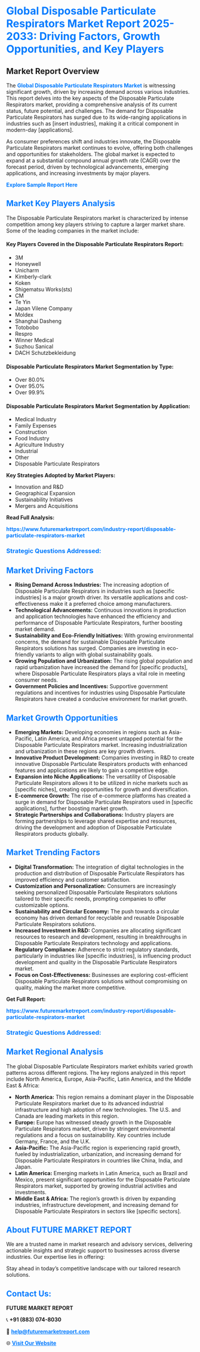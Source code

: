 <h1 style="color: #007BFF;">Global Disposable Particulate Respirators Market Report 2025-2033: Driving Factors, Growth Opportunities, and Key Players</h1>

<section id="overview">
<h2>Market Report Overview</h2>
<p>The <a href="https://www.futuremarketreport.com/industry-report/disposable-particulate-respirators-market" style="color: #007BFF; text-decoration: none;"><strong>Global Disposable Particulate Respirators Market</strong></a> is witnessing significant growth, driven by increasing demand across various industries. This report delves into the key aspects of the Disposable Particulate Respirators market, providing a comprehensive analysis of its current status, future potential, and challenges. The demand for Disposable Particulate Respirators has surged due to its wide-ranging applications in industries such as [insert industries], making it a critical component in modern-day [applications].</p>
<p>As consumer preferences shift and industries innovate, the Disposable Particulate Respirators market continues to evolve, offering both challenges and opportunities for stakeholders. The global market is expected to expand at a substantial compound annual growth rate (CAGR) over the forecast period, driven by technological advancements, emerging applications, and increasing investments by major players.</p>
</section>

<section id="overview">
<p><a href="https://www.futuremarketreport.com/request-sample/reportId=123983" style="color: #007BFF; text-decoration: none;"><strong>Explore Sample Report Here</strong></a></p>
</section>

<section id="key-players">
<h2 style="color: #007BFF;">Market Key Players Analysis</h2>
<p>The Disposable Particulate Respirators market is characterized by intense competition among key players striving to capture a larger market share. Some of the leading companies in the market include:</p>
<h4>Key Players Covered in the Disposable Particulate Respirators Report:</h4>
<ul><li>3M</li><li>Honeywell</li><li>Unicharm</li><li>Kimberly-clark</li><li>Koken</li><li>Shigematsu Works(sts)</li><li>CM</li><li>Te Yin</li><li>Japan Vilene Company</li><li>Moldex</li><li>Shanghai Dasheng</li><li>Totobobo</li><li>Respro</li><li>Winner Medical</li><li>Suzhou Sanical</li><li>DACH Schutzbekleidung</li></ul>
<h4>Disposable Particulate Respirators Market Segmentation by Type:</h4>
<ul><li>Over 80.0%</li><li>Over 95.0%</li><li>Over 99.9%</li></ul>

<h4>Disposable Particulate Respirators Market Segmentation by Application:</h4>
<ul><li>Medical Industry</li><li>Family Expenses</li><li>Construction</li><li>Food Industry</li><li>Agriculture Industry</li><li>Industrial</li><li>Other</li><li>Disposable Particulate Respirators</li></ul>
<p><strong>Key Strategies Adopted by Market Players:</strong></p>
<ul>
<li>Innovation and R&D</li>
<li>Geographical Expansion</li>
<li>Sustainability Initiatives</li>
<li>Mergers and Acquisitions</li>
</ul>
</section>

<section>
<p><strong>Read Full Analysis: </strong></p><a href="https://www.futuremarketreport.com/industry-report/disposable-particulate-respirators-market" style="color: #007BFF; text-decoration: none;"><strong>https://www.futuremarketreport.com/industry-report/disposable-particulate-respirators-market</strong></a>
<h3 style="color: #007BFF;">Strategic Questions Addressed:</h3>
</section>

<section id="driving-factors">
<h2 style="color: #007BFF;">Market Driving Factors</h2>
<ul>
<li><strong>Rising Demand Across Industries:</strong> The increasing adoption of Disposable Particulate Respirators in industries such as [specific industries] is a major growth driver. Its versatile applications and cost-effectiveness make it a preferred choice among manufacturers.</li>
<li><strong>Technological Advancements:</strong> Continuous innovations in production and application technologies have enhanced the efficiency and performance of Disposable Particulate Respirators, further boosting market demand.</li>
<li><strong>Sustainability and Eco-Friendly Initiatives:</strong> With growing environmental concerns, the demand for sustainable Disposable Particulate Respirators solutions has surged. Companies are investing in eco-friendly variants to align with global sustainability goals.</li>
<li><strong>Growing Population and Urbanization:</strong> The rising global population and rapid urbanization have increased the demand for [specific products], where Disposable Particulate Respirators plays a vital role in meeting consumer needs.</li>
<li><strong>Government Policies and Incentives:</strong> Supportive government regulations and incentives for industries using Disposable Particulate Respirators have created a conducive environment for market growth.</li>
</ul>
</section>

<section id="growth-opportunities">
<h2 style="color: #007BFF;">Market Growth Opportunities</h2>
<ul>
<li><strong>Emerging Markets:</strong> Developing economies in regions such as Asia-Pacific, Latin America, and Africa present untapped potential for the Disposable Particulate Respirators market. Increasing industrialization and urbanization in these regions are key growth drivers.</li>
<li><strong>Innovative Product Development:</strong> Companies investing in R&D to create innovative Disposable Particulate Respirators products with enhanced features and applications are likely to gain a competitive edge.</li>
<li><strong>Expansion into Niche Applications:</strong> The versatility of Disposable Particulate Respirators allows it to be utilized in niche markets such as [specific niches], creating opportunities for growth and diversification.</li>
<li><strong>E-commerce Growth:</strong> The rise of e-commerce platforms has created a surge in demand for Disposable Particulate Respirators used in [specific applications], further boosting market growth.</li>
<li><strong>Strategic Partnerships and Collaborations:</strong> Industry players are forming partnerships to leverage shared expertise and resources, driving the development and adoption of Disposable Particulate Respirators products globally.</li>
</ul>
</section>

<section id="trending-factors">
<h2 style="color: #007BFF;">Market Trending Factors</h2>
<ul>
<li><strong>Digital Transformation:</strong> The integration of digital technologies in the production and distribution of Disposable Particulate Respirators has improved efficiency and customer satisfaction.</li>
<li><strong>Customization and Personalization:</strong> Consumers are increasingly seeking personalized Disposable Particulate Respirators solutions tailored to their specific needs, prompting companies to offer customizable options.</li>
<li><strong>Sustainability and Circular Economy:</strong> The push towards a circular economy has driven demand for recyclable and reusable Disposable Particulate Respirators solutions.</li>
<li><strong>Increased Investment in R&D:</strong> Companies are allocating significant resources to research and development, resulting in breakthroughs in Disposable Particulate Respirators technology and applications.</li>
<li><strong>Regulatory Compliance:</strong> Adherence to strict regulatory standards, particularly in industries like [specific industries], is influencing product development and quality in the Disposable Particulate Respirators market.</li>
<li><strong>Focus on Cost-Effectiveness:</strong> Businesses are exploring cost-efficient Disposable Particulate Respirators solutions without compromising on quality, making the market more competitive.</li>
</ul>
</section>

<section>
<p><strong>Get Full Report: </strong></p><a href="https://www.futuremarketreport.com/industry-report/disposable-particulate-respirators-market" style="color: #007BFF; text-decoration: none;"><strong>https://www.futuremarketreport.com/industry-report/disposable-particulate-respirators-market</strong></a>
<h3 style="color: #007BFF;">Strategic Questions Addressed:</h3>
</section>


<section id="regional-analysis">
<h2 style="color: #007BFF;">Market Regional Analysis</h2>
<p>The global Disposable Particulate Respirators market exhibits varied growth patterns across different regions. The key regions analyzed in this report include North America, Europe, Asia-Pacific, Latin America, and the Middle East & Africa:</p>
<ul>
<li><strong>North America:</strong> This region remains a dominant player in the Disposable Particulate Respirators market due to its advanced industrial infrastructure and high adoption of new technologies. The U.S. and Canada are leading markets in this region.</li>
<li><strong>Europe:</strong> Europe has witnessed steady growth in the Disposable Particulate Respirators market, driven by stringent environmental regulations and a focus on sustainability. Key countries include Germany, France, and the U.K.</li>
<li><strong>Asia-Pacific:</strong> The Asia-Pacific region is experiencing rapid growth, fueled by industrialization, urbanization, and increasing demand for Disposable Particulate Respirators in countries like China, India, and Japan.</li>
<li><strong>Latin America:</strong> Emerging markets in Latin America, such as Brazil and Mexico, present significant opportunities for the Disposable Particulate Respirators market, supported by growing industrial activities and investments.</li>
<li><strong>Middle East & Africa:</strong> The region’s growth is driven by expanding industries, infrastructure development, and increasing demand for Disposable Particulate Respirators in sectors like [specific sectors].</li>
</ul>
</section>

<footer>
<h2 style="color: #007BFF;">About FUTURE MARKET REPORT</h2>
<p>We are a trusted name in market research and advisory services, delivering actionable insights and strategic support to businesses across diverse industries. Our expertise lies in offering:</p>

<p>Stay ahead in today’s competitive landscape with our tailored research solutions.</p>

<h2 style="color: #007BFF;">Contact Us:</h2>
<p><strong>FUTURE MARKET REPORT</strong></p>
<p>📞 <strong>+91 (883) 074-8030</strong></p>
<p>📧 <strong><a href="mailto:help@futuremarketreport.com" style="color: #007BFF;">help@futuremarketreport.com</a></strong></p>
<p>🌐 <strong><a href="https://www.futuremarketreport.com/" style="color: #007BFF;">Visit Our Website</a></strong></p>
</footer>